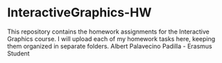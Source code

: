 # InteractiveGraphics-HW
This repository contains the homework assignments for the Interactive Graphics course. I will upload each of my homework tasks here, keeping them organized in separate folders. 
Albert Palavecino Padilla - Erasmus Student
